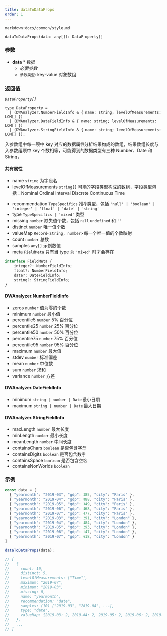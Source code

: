 ```yaml
---
title: dataToDataProps
order: 1
---
```


`markdown:docs/common/style.md`

<div class='doc-md'>

```sign
dataToDataProps(data: any[]): DataProperty[]
```

### 参数

* **data** * 数据
  * _必要参数_
  * `参数类型`: key-value 对象数组

### 返回值

*`DataProperty[]`* 

```sign
type DataProperty =
  | (DWAnalyzer.NumberFieldInfo & { name: string; levelOfMeasurements: LOM[] })
  | (DWAnalyzer.DateFieldInfo & { name: string; levelOfMeasurements: LOM[] })
  | (DWAnalyzer.StringFieldInfo & { name: string; levelOfMeasurements: LOM[] });
```

入参数组中每一项中 key 对应的数据属性分析结果构成的数组，结果数组长度与入参数组项中 key 个数相等，可能得到的数据类型有三种 Number、Date 和 String，

#### 共有属性

* name `string` 为字段名
* levelOfMeasurements `string[]` 可能的字段类型构成的数组，字段类型包括：Nominal Ordinal Interval Discrete Continuous Time

<!-- extends FieldInfo -->
* recommendation `TypeSpecifics` 推荐类型，包括 `'null' | 'boolean' | 'integer' | 'float' | 'date' | 'string'`
* type `TypeSpecifics | 'mixed'` 类型
* missing `number` 缺失值个数，包括 `null` `undefined` 和 `''`
* distinct `number` 唯一值个数
* valueMap `Record<string, number>` 每一个唯一值的个数映射
* count `number` 总数
* samples `any[]` 示例数值
* meta `FieldMeta` 只有当 type 为 `'mixed'` 时才会存在
```ts
interface FieldMeta {
    integer?: NumberFieldInfo;  
    float?: NumberFieldInfo;
    date?: DateFieldInfo;
    string?: StringFieldInfo;
}
```

#### DWAnalyzer.NumberFieldInfo

* zeros `number` 值为零的个数
* minimum `number` 最小值
* percentile5 `number` 5% 百分位
* percentile25 `number` 25% 百分位
* percentile50 `number` 50% 百分位
* percentile75 `number` 75% 百分位
* percentile95 `number` 95% 百分位
* maximum `number` 最大值
* stdev `number` 标准偏差
* mean `number` 中位数
* sum `number` 求和
* variance `number` 方差

#### DWAnalyzer.DateFieldInfo

* minimum `string | number | Date` 最小日期
* maximum `string | number | Date` 最大日期

#### DWAnalyzer.StringFieldInfo

* maxLength `number` 最大长度
* minLength `number` 最小长度
* meanLength `number` 中间长度
* containsChars `boolean` 是否包含字母
* containsDigits `boolean` 是否包含数字
* containsSpace `boolean` 是否包含空格
* containsNonWorlds `boolean` 

### 示例

```ts
const data = [
  { "yearmonth": "2019-03", "gdp": 385, "city": "Paris" },
  { "yearmonth": "2019-04", "gdp": 888, "city": "Paris" },
  { "yearmonth": "2019-05", "gdp": 349, "city": "Paris" },
  { "yearmonth": "2019-06", "gdp": 468, "city": "Paris" },
  { "yearmonth": "2019-07", "gdp": 477, "city": "Paris" },
  { "yearmonth": "2019-03", "gdp": 291, "city": "London" },
  { "yearmonth": "2019-04", "gdp": 484, "city": "London" },
  { "yearmonth": "2019-05", "gdp": 293, "city": "London" },
  { "yearmonth": "2019-06", "gdp": 147, "city": "London" },
  { "yearmonth": "2019-07", "gdp": 618, "city": "London" }
]

dataToDataProps(data);

// [
//   { 
//     count: 10,
//     distinct: 5,
//     levelOfMeasurements: ["Time"],
//     maximum: "2019-07",
//     minimum: "2019-03",
//     missing: 0,
//     name: "yearmonth",
//     recommendation: "date",
//     samples: (10) ["2019-03", "2019-04", ...],
//     type: "date",
//     valueMap: {2019-03: 2, 2019-04: 2, 2019-05: 2, 2019-06: 2, 2019-07: 2}
//   },
//   ...
// ]
```

</div>
